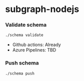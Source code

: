 # subgraph-nodejs

### Validate schema

```bash
./schema validate
```

* Github actions: Already
* Azure Pipelines: TBD

### Push schema

```bash
./schema push
```

